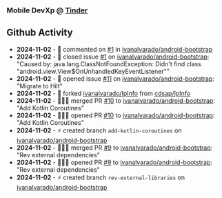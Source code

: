 ### Mobile DevXp @ [Tinder](https://medium.com/tinder)

## Github Activity
- **2024-11-02** - 💬 commented on [#1](https://api.github.com/repos/ivanalvarado/android-bootstrap/issues/1/comments) in [ivanalvarado/android-bootstrap](https://github.com/ivanalvarado/android-bootstrap)
- **2024-11-02** - 📝 closed issue [#1](https://github.com/ivanalvarado/android-bootstrap/issues/1) on [ivanalvarado/android-bootstrap](https://github.com/ivanalvarado/android-bootstrap): "Caused by: java.lang.ClassNotFoundException: Didn't find class "android.view.View$OnUnhandledKeyEventListener""
- **2024-11-02** - 📝 opened issue [#11](https://github.com/ivanalvarado/android-bootstrap/issues/11) on [ivanalvarado/android-bootstrap](https://github.com/ivanalvarado/android-bootstrap): "Migrate to Hilt"
- **2024-11-02** - 🔱 forked [ivanalvarado/IpInfo](https://github.com/ivanalvarado/IpInfo) from [cdsap/IpInfo](https://github.com/cdsap/IpInfo)
- **2024-11-02** - 🧑🏻‍💻 merged PR [#10](https://github.com/ivanalvarado/android-bootstrap/pull/10) to [ivanalvarado/android-bootstrap](https://github.com/ivanalvarado/android-bootstrap): "Add Kotlin Coroutines"
- **2024-11-02** - 🧑🏻‍💻 opened PR [#10](https://github.com/ivanalvarado/android-bootstrap/pull/10) to [ivanalvarado/android-bootstrap](https://github.com/ivanalvarado/android-bootstrap): "Add Kotlin Coroutines"
- **2024-11-02** - ⚡️ created branch `add-kotlin-coroutines` on [ivanalvarado/android-bootstrap](https://github.com/ivanalvarado/android-bootstrap)
- **2024-11-02** - 🧑🏻‍💻 merged PR [#9](https://github.com/ivanalvarado/android-bootstrap/pull/9) to [ivanalvarado/android-bootstrap](https://github.com/ivanalvarado/android-bootstrap): "Rev external dependencies"
- **2024-11-02** - 🧑🏻‍💻 opened PR [#9](https://github.com/ivanalvarado/android-bootstrap/pull/9) to [ivanalvarado/android-bootstrap](https://github.com/ivanalvarado/android-bootstrap): "Rev external dependencies"
- **2024-11-02** - ⚡️ created branch `rev-external-libraries` on [ivanalvarado/android-bootstrap](https://github.com/ivanalvarado/android-bootstrap)